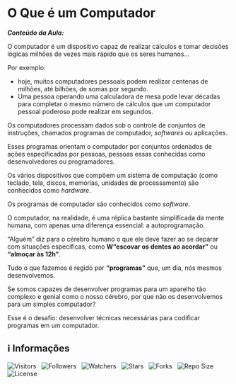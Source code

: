 <!-- Título -->
# O Que é um Computador

***Conteúdo da Aula:***

O computador é um dispositivo capaz de realizar cálculos e tomar decisões lógicas milhões de vezes mais rápido que os seres humanos...

Por exemplo:

* hoje, muitos computadores pessoais podem realizar centenas de milhões, até bilhões, de somas por segundo.
* Uma pessoa operando uma calculadora de mesa pode levar décadas para completar o mesmo número de cálculos que um computador pessoal poderoso pode realizar em segundos.

Os computadores processam dados sob o controle de conjuntos de instruções, chamados programas de computador, *softwares* ou aplicações.

Esses programas orientam o computador por conjuntos ordenados de ações especificadas por pessoas, pessoas essas conhecidas como desenvolvedores ou programadores.

Os vários dispositivos que compõem um sistema de computação (como teclado, tela, discos, memórias, unidades de processamento) são conhecidos como *hardware*.

Os programas de computador são conhecidos como *software*.

O computador, na realidade, é uma réplica bastante simplificada da mente humana, com apenas uma diferença essencial: a autoprogramação.

“Alguém” diz para o cérebro humano o que ele deve fazer ao se deparar com situações específicas, como **W“escovar os dentes ao acordar”** ou **“almoçar às 12h”**.

Tudo o que fazemos é regido por **“programas”** que, um dia, nós mesmos desenvolvemos.

Se somos capazes de desenvolver programas para um aparelho tão complexo e genial como o nosso cérebro, por que não os desenvolvemos para um simples computador?

Esse é o desafio: desenvolver técnicas necessárias para codificar programas em um computador.

<!-- Informações -->
## &#8505; Informações

![Visitors](https://api.visitorbadge.io/api/visitors?path=Devsgeeknerd%2Fcla-o-que-um-com-int-log-par-pro-com-bas&label=Visitantes&labelColor=%23700070&labelStyle=none&countColor=%23000fff&style=plastic&color=%23ffffff "Total de Visitante")
&nbsp;
![Followers](https://img.shields.io/github/followers/Devsgeeknerd?style=p&label=Seguidores&labelColor=800080&color=000fff "Total de Seguidores")
&nbsp;
![Watchers](https://img.shields.io/github/watchers/Devsgeeknerd/cla-o-que-um-com-int-log-par-pro-com-bas?style=p&label=Observadores&labelColor=800080&color=000fff "Total de Observadores")
&nbsp;
![Stars](https://img.shields.io/github/stars/Devsgeeknerd/cla-o-que-um-com-int-log-par-pro-com-bas?style=p&label=Estrelas&labelColor=800080&color=000fff "Total de Estrelas")
&nbsp;
![Forks](https://img.shields.io/github/forks/Devsgeeknerd/cla-o-que-um-com-int-log-par-pro-com-bas?style=p&label=Bifurcações&labelColor=800080&color=000fff "Total de Bifurcações")
&nbsp;
![Repo Size](https://img.shields.io/github/repo-size/Devsgeeknerd/cla-o-que-um-com-int-log-par-pro-com-bas?style=p&label=Tamanho&labelColor=800080&color=000fff "Tamanho do Repositório")
&nbsp;
![License](https://img.shields.io/github/license/Devsgeeknerd/cla-o-que-um-com-int-log-par-pro-com-bas?style=p&label=Licença&labelColor=800080&color=000fff "Licença do Repositório")
